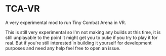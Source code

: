 # TCA-VR

A very experimental mod to run Tiny Combat Arena in VR.

This is still very experimental so I'm not making any builds at this time, it is still unplayable to the point it might get you to puke if you try to play it for real. But if you're still interested in building it yourself for development purposes and need any help feel free to open an issue.
